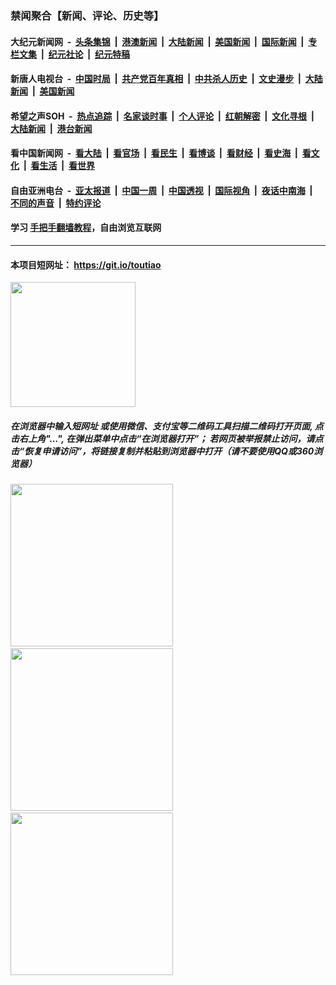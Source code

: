 ### 禁闻聚合【新闻、评论、历史等】

#### 大纪元新闻网 &nbsp;-&nbsp; [头条集锦](indexes/E头条集锦.md?t=02040244) &nbsp;|&nbsp; [港澳新闻](indexes/E港澳新闻.md?t=02040244)  &nbsp;|&nbsp; [大陆新闻](indexes/E大陆新闻.md?t=02040244) &nbsp;|&nbsp; [美国新闻](indexes/E美国新闻.md?t=02040244) &nbsp;|&nbsp; [国际新闻](indexes/E国际新闻.md?t=02040244) &nbsp;|&nbsp; [专栏文集](indexes/E专栏文集.md?t=02040244) &nbsp;|&nbsp; [纪元社论](indexes/E纪元社论.md?t=02040244) &nbsp;|&nbsp; [纪元特稿](indexes/E纪元特稿.md?t=02040244) 

#### 新唐人电视台 &nbsp;-&nbsp; [中国时局](indexes/N中国时局.md?t=02040244) &nbsp;|&nbsp; [共产党百年真相](indexes/N共产党百年真相.md?t=02040244) &nbsp;|&nbsp; [中共杀人历史](indexes/N中共杀人历史.md?t=02040244) &nbsp;|&nbsp; [文史漫步](indexes/N文史漫步.md?t=02040244) &nbsp;|&nbsp; [大陆新闻](indexes/N大陆新闻.md?t=02040244) &nbsp;|&nbsp; [美国新闻](indexes/N美国新闻.md?t=02040244)

#### 希望之声SOH &nbsp;-&nbsp; [热点追踪](indexes/H热点追踪.md?t=02040244) &nbsp;|&nbsp; [名家谈时事](indexes/H名家谈时事.md?t=02040244) &nbsp;|&nbsp; [个人评论](indexes/H个人评论.md?t=02040244)  &nbsp;|&nbsp; [红朝解密](indexes/H红朝解密.md?t=02040244) &nbsp;|&nbsp; [文化寻根](indexes/H文化寻根.md?t=02040244) &nbsp;|&nbsp; [大陆新闻](indexes/H大陆新闻.md?t=02040244) &nbsp;|&nbsp; [港台新闻](indexes/H港台新闻.md?t=02040244)

#### 看中国新闻网 &nbsp;-&nbsp; [看大陆](indexes/S看大陆.md?t=02040244) &nbsp;|&nbsp; [看官场](indexes/S看官场.md?t=02040244) &nbsp;|&nbsp; [看民生](indexes/S看民生.md?t=02040244)  &nbsp;|&nbsp; [看博谈](indexes/S看博谈.md?t=02040244) &nbsp;|&nbsp; [看财经](indexes/S看财经.md?t=02040244) &nbsp;|&nbsp; [看史海](indexes/S看史海.md?t=02040244) &nbsp;|&nbsp; [看文化](indexes/S看文化.md?t=02040244) &nbsp;|&nbsp; [看生活](indexes/S看生活.md?t=02040244) &nbsp;|&nbsp; [看世界](indexes/S看世界.md?t=02040244)

#### 自由亚洲电台 &nbsp;-&nbsp; [亚太报道](indexes/R亚太报道.md?t=02040244) &nbsp;|&nbsp; [中国一周](indexes/R中国一周.md?t=02040244) &nbsp;|&nbsp; [中国透视](indexes/R中国透视.md?t=02040244)  &nbsp;|&nbsp; [国际视角](indexes/R国际视角.md?t=02040244) &nbsp;|&nbsp; [夜话中南海](indexes/R夜话中南海.md?t=02040244) &nbsp;|&nbsp; [不同的声音](indexes/R不同的声音.md?t=02040244) &nbsp;|&nbsp; [特约评论](indexes/R特约评论.md?t=02040244)

#### 学习 [手把手翻墙教程](https://github.com/gfw-breaker/guides/wiki)，自由浏览互联网

----

#### 本项目短网址： https://git.io/toutiao
<img src="https://raw.githubusercontent.com/gfw-breaker/banned-news/master/scripts/img/qr.png" width="200px"/>  

##### 在浏览器中输入短网址 或使用微信、支付宝等二维码工具扫描二维码打开页面, 点击右上角"...", 在弹出菜单中点击“在浏览器打开”； 若网页被举报禁止访问，请点击“恢复申请访问”，将链接复制并粘贴到浏览器中打开（请不要使用QQ或360浏览器）

<img src="https://raw.githubusercontent.com/gfw-breaker/banned-news/master/scripts/img/1.png" width="260px"/> &nbsp; <img src="https://raw.githubusercontent.com/gfw-breaker/banned-news/master/scripts/img/2.png" width="260px"/> &nbsp; <img src="https://raw.githubusercontent.com/gfw-breaker/banned-news/master/scripts/img/3.png" width="260px"/>
